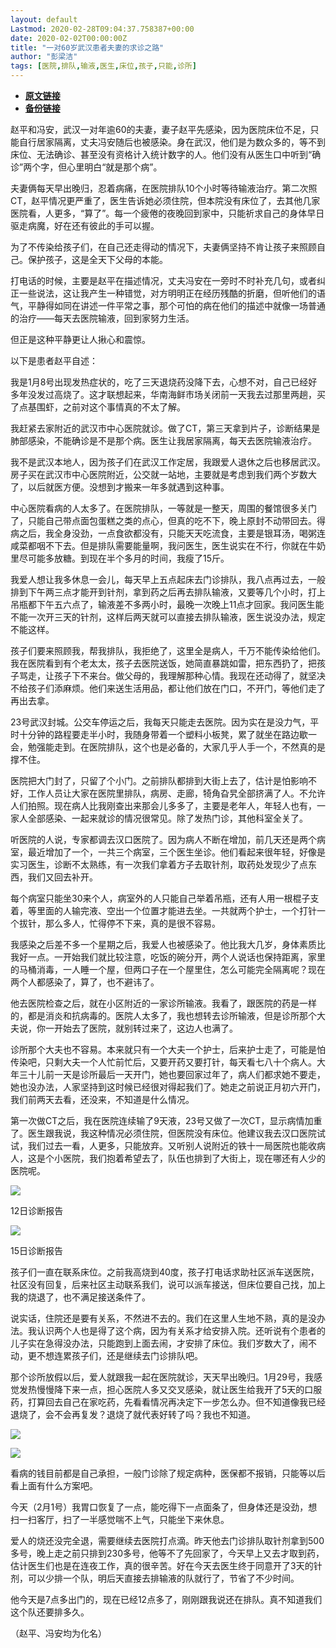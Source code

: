 ```yaml
---
layout: default
Lastmod: 2020-02-28T09:04:37.758387+00:00
date: 2020-02-02T00:00:00Z
title: "一对60岁武汉患者夫妻的求诊之路"
author: "彭梁洁"
tags: [医院,排队,输液,医生,床位,孩子,只能,诊所]
---
```


* [**原文链接**](http://mp.weixin.qq.com/s?__biz=MzIzOTcwNTY2NQ==&mid=2247485885&idx=1&sn=40161ac98aaaa81132aa78c09fe8f8fe&chksm=e9274293de50cb8595c4284f08548f232b16870c4f25125b1d8b79e9891ea368bf255cd2db62#rd)
* [**备份链接**](http://archive.ph/z2mrh)


赵平和冯安，武汉一对年逾60的夫妻，妻子赵平先感染，因为医院床位不足，只能自行居家隔离，丈夫冯安随后也被感染。身在武汉，他们是为数众多的，等不到床位、无法确诊、甚至没有资格计入统计数字的人。他们没有从医生口中听到“确诊”两个字，但心里明白“就是那个病”。

夫妻俩每天早出晚归，忍着病痛，在医院排队10个小时等待输液治疗。第二次照CT，赵平情况更严重了，医生告诉她必须住院，但本院没有床位了，去其他几家医院看，人更多，“算了”。每一个疲倦的夜晚回到家中，只能祈求自己的身体早日驱走病魔，好在还有彼此的手可以握。

为了不传染给孩子们，在自己还走得动的情况下，夫妻俩坚持不肯让孩子来照顾自己。保护孩子，这是全天下父母的本能。

打电话的时候，主要是赵平在描述情况，丈夫冯安在一旁时不时补充几句，或者纠正一些说法，这让我产生一种错觉，对方明明正在经历残酷的折磨，但听他们的语气，平静得如同在讲述一件平常之事，那个可怕的病在他们的描述中就像一场普通的治疗——每天去医院输液，回到家努力生活。

但正是这种平静更让人揪心和震惊。

以下是患者赵平自述：

我是1月8号出现发热症状的，吃了三天退烧药没降下去，心想不对，自己已经好多年没发过高烧了。这才联想起来，华南海鲜市场关闭前一天我去过那里两趟，买了点基围虾，之前对这个事情真的不太了解。

我赶紧去家附近的武汉市中心医院就诊。做了CT，第三天拿到片子，诊断结果是肺部感染，不能确诊是不是那个病。医生让我居家隔离，每天去医院输液治疗。

我不是武汉本地人，因为孩子们在武汉工作定居，我跟爱人退休之后也移居武汉。房子买在武汉市中心医院附近，公交就一站地，主要就是考虑到我们两个岁数大了，以后就医方便。没想到才搬来一年多就遇到这种事。

中心医院看病的人太多了。在医院排队，一等就是一整天，周围的餐馆很多关门了，只能自己带点面包蛋糕之类的点心，但真的吃不下，晚上原封不动带回去。得病之后，我全身没劲，一点食欲都没有，只能天天吃流食，主要是银耳汤，喝粥连咸菜都咽不下去。但是排队需要能量啊，我问医生，医生说实在不行，你就在牛奶里尽可能多放糖。到现在半个多月的时间，我瘦了15斤。

我爱人想让我多休息一会儿，每天早上五点起床去门诊排队，我八点再过去，一般排到下午两三点才能开到针剂，拿到药之后再去排队输液，又要等几个小时，打上吊瓶都下午五六点了，输液差不多两小时，最晚一次晚上11点才回家。我问医生能不能一次开三天的针剂，这样后两天就可以直接去排队输液，医生说没办法，规定不能这样。

孩子们要来照顾我，帮我排队，我拒绝了，这里全是病人，千万不能传染给他们。我在医院看到有个老太太，孩子去医院送饭，她简直暴跳如雷，把东西扔了，把孩子骂走，让孩子下不来台。做父母的，我理解那种心情。我现在还动得了，就坚决不给孩子们添麻烦。他们来送生活用品，都让他们放在门口，不开门，等他们走了再出去拿。

23号武汉封城。公交车停运之后，我每天只能走去医院。因为实在是没力气，平时十分钟的路程要走半小时，我随身带着一个塑料小板凳，累了就坐在路边歇一会，勉强能走到。在医院排队，这个也是必备的，大家几乎人手一个，不然真的是撑不住。

医院把大门封了，只留了个小门。之前排队都排到大街上去了，估计是怕影响不好，工作人员让大家在医院里排队，病房、走廊，犄角旮旯全部挤满了人。不允许人们拍照。现在病人比我刚查出来那会儿多多了，主要是老年人，年轻人也有，一家人全部感染、一起来就诊的情况很常见。除了发热门诊，其他科室全关了。

听医院的人说，专家都调去汉口医院了。因为病人不断在增加，前几天还是两个病室，最近增加了一个，一共三个病室，三个医生坐诊。他们看起来很年轻，好像是实习医生，诊断不太熟练，有一次我们拿着方子去取针剂，取药处发现少了点东西，我们又回去补开。

每个病室只能坐30来个人，病室外的人只能自己举着吊瓶，还有人用一根棍子支着，等里面的人输完液、空出一个位置才能进去坐。一共就两个护士，一个打针一个拔针，那么多人，忙得停不下来，真的是很不容易。

我感染之后差不多一个星期之后，我爱人也被感染了。他比我大几岁，身体素质比我好一点。一开始我们就比较注意，吃饭的碗分开，两个人说话也保持距离，家里的马桶消毒，一人睡一个屋，但两口子在一个屋里住，怎么可能完全隔离呢？现在两个人都感染了，算了，也不避讳了。

他去医院检查之后，就在小区附近的一家诊所输液。我看了，跟医院的药是一样的，都是消炎和抗病毒的。医院人太多了，我也想转去诊所输液，但是诊所那个大夫说，你一开始去了医院，就别转过来了，这边人也满了。

诊所那个大夫也不容易。本来就只有一个大夫一个护士，后来护士走了，可能是怕传染吧，只剩大夫一个人忙前忙后，又要开药又要打针，每天看七八十个病人。大年三十儿前一天是诊所最后一天开门，她也要回家过年了，病人们都求她不要走，她也没办法，人家坚持到这时候已经很对得起我们了。她走之前说正月初六开门，我们前两天去看，还没来，不知道是什么情况。

第一次做CT之后，我在医院连续输了9天液，23号又做了一次CT，显示病情加重了。医生跟我说，我这种情况必须住院，但医院没有床位。他建议我去汉口医院试试，我们过去一看，人更多，只能放弃。又听别人说附近的铁十一局医院也能收病人，这是个小医院，我们抱着希望去了，队伍也排到了大街上，现在哪还有人少的医院呢。

![](/images/post/f70a73c18b6301d70d23fbe21a555d56.jpg)

12日诊断报告

![](/images/post/fff674b5c3d95a943f3aba0248d52734.jpg)

15日诊断报告

孩子们一直在联系床位。之前我高烧到40度，孩子打电话求助社区派车送医院，社区没有回复，后来社区主动联系我们，说可以派车接送，但床位要自己找，加上我的烧退了，也不满足接送条件了。

说实话，住院还是要有关系，不然进不去的。我们在这里人生地不熟，真的是没办法。我认识两个人也是得了这个病，因为有关系才给安排入院。还听说有个患者的儿子实在急得没办法，只能跑到上面去闹，才安排了床位。我们岁数大了，闹不动，更不想连累孩子们，还是继续去门诊排队吧。

那个诊所放假以后，爱人就跟我一起在医院就诊，天天早出晚归。1月29号，我感觉发热慢慢降下来一点，担心医院人多又交叉感染，就让医生给我开了5天的口服药，打算回去自己在家吃药，先看看情况再决定下一步怎么办。但不知道像我已经退烧了，会不会再复发？退烧了就代表好转了吗？我也不知道。

![](/images/post/015566be590860514284ad7315d2a1b2.jpg)

![](/images/post/6bb95237e2697f7239230b8096cf50ab.jpg)

看病的钱目前都是自己承担，一般门诊除了规定病种，医保都不报销，只能等以后看上面有什么方案吧。

今天（2月1号）我胃口恢复了一点，能吃得下一点面条了，但身体还是没劲，想扫一扫客厅，扫了一半感觉喘不上气，只能坐下来休息。

爱人的烧还没完全退，需要继续去医院打点滴。昨天他去门诊排队取针剂拿到500多号，晚上走之前只排到230多号，他等不了先回家了，今天早上又去才取到药，估计医生们也是在连夜工作，真的很辛苦。好在今天去医生终于同意开了3天的针剂，可以少排一个队，明后天直接去排输液的队就行了，节省了不少时间。

他今天是7点多出门的，现在已经12点多了，刚刚跟我说还在排队。真不知道我们这个队还要排多久。

（赵平、冯安均为化名）

